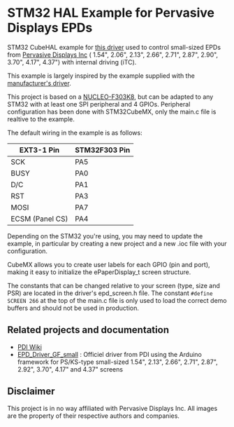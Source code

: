# STM32 HAL Example for Pervasive Displays EPDs
 
STM32 CubeHAL example for [this driver](https://github.com/Estylos/EPD_SmallSized_Driver_HAL) used to control small-sized EPDs from [Pervasive Displays Inc](https://www.pervasivedisplays.com/) ( 1.54", 2.06", 2.13", 2.66", 2.71", 2.87", 2.90", 3.70", 4.17", 4.37") with internal driving (iTC).

This example is largely inspired by the example supplied with the [manufacturer's driver](https://github.com/PervasiveDisplays/EPD_Driver_GF_small/). 

This project is based on a [NUCLEO-F303K8](https://www.st.com/en/evaluation-tools/nucleo-f303k8.html), but can be adapted to any STM32 with at least one SPI peripheral and 4 GPIOs. Peripheral configuration has been done with STM32CubeMX, only the main.c file is realtive to the example.

The default wiring in the example is as follows: 

| EXT3-1 Pin      | STM32F303 Pin |
|-----------------|---------------|
| SCK             | PA5           |
| BUSY            | PA0           |
| D/C             | PA1           |
| RST             | PA3           |
| MOSI            | PA7           |
| ECSM (Panel CS) | PA4           |

Depending on the STM32 you're using, you may need to update the example, in particular by creating a new project and a new .ioc file with your configuration.

CubeMX allows you to create user labels for each GPIO (pin and port), making it easy to initialize the ePaperDisplay_t screen structure.

The constants that can be changed relative to your screen  (type, size and PSR) are located in the driver's epd_screen.h file. The constant `#define SCREEN 266` at the top of the main.c file is only used to load the correct demo buffers and should not be used in production.

## Related projects and documentation
- [PDI Wiki](https://docs.pervasivedisplays.com/) 
- [EPD_Driver_GF_small](https://github.com/PervasiveDisplays/EPD_Driver_GF_small/) : Officiel driver from PDI using the Arduino framework for PS/KS-type small-sized 1.54", 2.13", 2.66", 2.71", 2.87", 2.92", 3.70", 4.17" and 4.37" screens

## Disclaimer

This project is in no way affiliated with Pervasive Displays Inc.
All images are the property of their respective authors and companies.